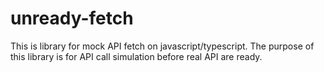 # unready-fetch

This is library for mock API fetch on javascript/typescript. The purpose of this library is for API call simulation before real API are ready.
